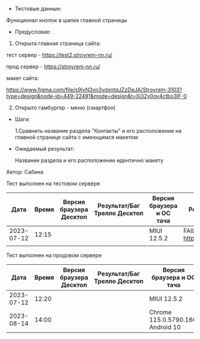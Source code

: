 * Тестовые данные: 

 Функционал кнопок в шапке главной страницы
 
 * Предусловие:

 1. Открыта главная страница сайта:
 
 тест сервер - https://test2.stroyrem-nn.ru/ 
 
 прод сервер - https://stroyrem-nn.ru/
 
 макет сайта:
 
 https://www.figma.com/file/s9jvN3vn3vdxntqJZzDeJA/Stroyrem-3103?type=design&node-id=449-22491&mode=design&t=Xi32y0ov4ctbo3lF-0
 
 2. Открыто гамбургер - меню (смартфон)

* Шаги:

  1.Сравнить название раздела "Контакты" и его расположение на главной странице сайта с имеющимся макетом

* Ожидаемый результат:
  
  Название раздела и его расположение идентично макету

Автор: Сабина

Тест выполнен на тестовом сервере

| Дата | Время | Версия браузера Десктоп | Результат/Баг Трелло Десктоп | Версия браузера и ОС тача | Результат/Баг Трелло Тач | Дата релиза | Имя |
| --- | --- | --- | --- | --- | --- | --- | --- |
| 2023-07-12 | 12:15  | | |MIUI 12.5.2   |FAIL https://trello.com/c/14oCmvym   | 16.06.23 | Сабина |
|  |  |  |  |     |  | |  |

Тест выполнен на продовом сервере

| Дата | Время | Версия браузера Десктоп | Результат/Баг Трелло Десктоп | Версия браузера и ОС тача | Результат/Баг Трелло Тач | Дата релиза | Имя |
| --- | --- | --- | --- | --- | --- | --- | --- |
|2023-07-12 | 12:20 | | | MIUI 12.5.2   |FAIL https://trello.com/c/14oCmvym  | 16.06.23 | Сабина |
|2023-08-14 |  14:00 |  |   | Chrome 115.0.5790.166, Android 10 | FAIL https://trello.com/c/14oCmvym  |13.08.23 | Татьяна|
